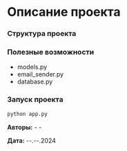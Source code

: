 # Описание проекта

### Структура проекта

### Полезные возможности
- models.py
- email_sender.py
- database.py

### Запуск проекта

```cmd
python app.py
```

**Авторы:** - -

**Дата:** --.--.2024
